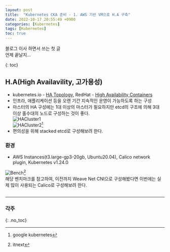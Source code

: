 ```yaml
---
layout: post
title:  "Kubernetes CKA 준비 - 1. AWS 기반 VM으로 H.A 구축"
date: 2022-10-17 20:55:49 +0900
categories: [Kubernetes]
tags: [Kubernetes]
toc: true
---
```

  
  
블로그 이사 하면서 쓰는 첫 글  
언제 끝날지...
  
{: toc}  

## H.A(High Availavility, 고가용성)
- kubernetes.io - [HA Topology](https://kubernetes.io/ko/docs/setup/production-environment/tools/kubeadm/ha-topology/), RedHat - [High Availability Containers](https://www.redhat.com/ko/topics/containers/high-availability-containers)
- 인프라, 애플리케이션 등을 오랜 기간 지속적인 운영이 가능하도록 하는 구성
- 마스터의 HA 구성에는 1대 이상의 마스터가 필요하지만 etcd의 구조에 의해 3대 이상 홀수대의 노드로 구성하는 것이 좋다.  
![HACluster1](https://d33wubrfki0l68.cloudfront.net/d1411cded83856552f37911eb4522d9887ca4e83/b94b2/images/kubeadm/kubeadm-ha-topology-stacked-etcd.svg)  
![HACluster2](https://d33wubrfki0l68.cloudfront.net/ad49fffce42d5a35ae0d0cc1186b97209d86b99c/5a6ae/images/kubeadm/kubeadm-ha-topology-external-etcd.svg)[^1]
- 편의성을 위해 stacked etcd로 구성해보려 한다.

### 환경
- AWS Instances(t3.large-gp3-20gb, Ubuntu20.04), Calico network plugin, Kubernetes v1.24.0  

![Bench](https://miro.medium.com/max/720/1*zDiFQZVXuL923x0LbmXMaA.png)[^2]  
해당 벤치마크를 참고하여, 이전까지 Weave Net CNI으로 구성해봤다면 이번에는 실제 많이 사용되는 Calico로 구성해보려 한다.  

```
```
---
### 각주
{: .no_toc}  
[^1]: google kubernetes
[^2]: itnext  